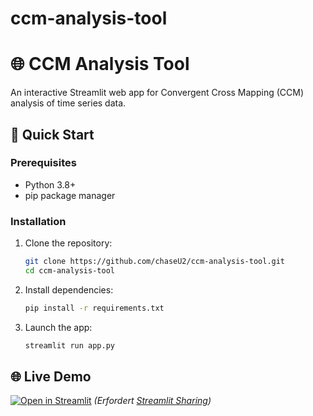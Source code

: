 # ccm-analysis-tool

# 🌐 CCM Analysis Tool

An interactive Streamlit web app for Convergent Cross Mapping (CCM) analysis of time series data.


## 🚀 Quick Start

### Prerequisites
- Python 3.8+
- pip package manager

### Installation
1. Clone the repository:
   ```bash
   git clone https://github.com/chaseU2/ccm-analysis-tool.git
   cd ccm-analysis-tool

2. Install dependencies:
   ```bash
   pip install -r requirements.txt
   ```

3. Launch the app:
   ```bash
   streamlit run app.py
   ```

## 🌐 Live Demo
[![Open in Streamlit](https://static.streamlit.io/badges/streamlit_badge_black_white.svg)](https://share.streamlit.io/chaseU2/ccm-analysis-tool/app.py)
*(Erfordert [Streamlit Sharing](https://streamlit.io/sharing))*
